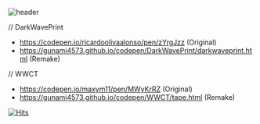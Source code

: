 ![header](https://capsule-render.vercel.app/api?type=wave&color=auto&height=300&section=header&text=Gunami%20CodePen%20Source%20List&fontSize=90)

// DarkWavePrint
- https://codepen.io/ricardoolivaalonso/pen/zYrgJzz (Original)
- https://gunami4573.github.io/codepen/DarkWavePrint/darkwaveprint.html (Remake)

// WWCT
- https://codepen.io/maxym11/pen/MWyKrRZ (Original)
- https://gunami4573.github.io/codepen/WWCT/tape.html (Remake)

[![Hits](https://hits.seeyoufarm.com/api/count/incr/badge.svg?url=https%3A%2F%2Fgithub.com%2Fgunami4573%2Fproject&count_bg=%2300C1FF&title_bg=%2300FFFE&icon=&icon_color=%232B0303&title=hits&edge_flat=true)](https://hits.seeyoufarm.com)